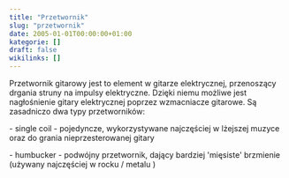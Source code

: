 ```yaml
---
title: "Przetwornik"
slug: "przetwornik"
date: 2005-01-01T00:00:00+01:00
kategorie: []
draft: false
wikilinks: []
---
```

Przetwornik gitarowy jest to element w gitarze elektrycznej, przenoszący
drgania struny na impulsy elektryczne. Dzięki niemu możliwe jest
nagłośnienie gitary elektrycznej poprzez wzmacniacze gitarowe. Są
zasadniczo dwa typy przetworników:

\- single coil - pojedyncze, wykorzystywane najczęściej w lżejszej
muzyce oraz do grania nieprzesterowanej gitary

\- humbucker - podwójny przetwornik, dający bardziej 'mięsiste'
brzmienie (używany najczęściej w rocku / metalu )
